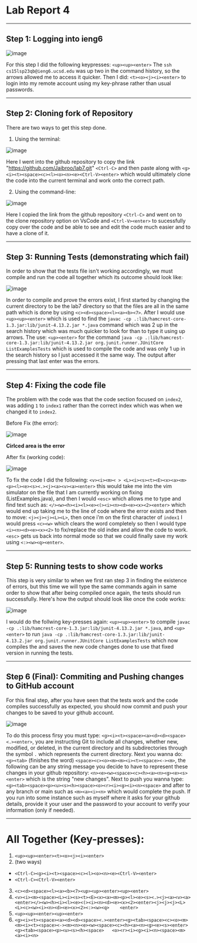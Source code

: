 # Lab Report 4
***

## Step 1: Logging into ieng6

![image](dnnt2.png)

For this step I did the following keypresses: `<up><up><enter>` The `ssh cs15lsp23qb@ieng6.ucsd.edu` was up two in the command history, so the arrows allowed me to access it quicker. Then I did: `<t><o><j><i><enter>` to login into my remote account using my key-phrase rather than usual passwords.
***

## Step 2: Cloning fork of Repository 

There are two ways to get this step done.

1. Using the terminal:

![image](dnnt.png)

Here I went into the github repository to copy the link "https://github.com/Jaibroo/lab7.git" `<Ctrl-C>` and then paste along with `<g><i><t><space><c><l><o><n><e><Ctrl-V><enter>` which would ultimately clone the code into the current terminal and work onto the correct path.

2. Using the command-line:

![image](dnnt3.png)

Here I copied the link from the github repository `<Ctrl-C>` and went on to the clone repository option on VsCode and `<Ctrl-V><enter>` to sucessfully copy over the code and be able to see and edit the code much easier and to have a clone of it.
***

## Step 3: Running Tests (demonstrating which fail)

In order to show that the tests file isn't working accordingly, we must compile and run the code all together which its outcome should look like:

![image](dnnt6.png)

In order to compile and prove the errors exist, I first started by changing the current directory to be the lab7 directory so that the files are all in the same path which is done by using `<c><d><space><l><a><b><7>`. After I would use `<up><up><enter>` which is used to find the `javac -cp .:lib/hamcrest-core-1.3.jar:lib/junit-4.13.2.jar *.java` command which was 2 up in the search history which was much quicker to look for than to type it using up arrows. The use: `<up><enter>` for the command `java -cp .:lib/hamcrest-core-1.3.jar:lib/junit-4.13.2.jar org.junit.runner.JUnitCore ListExamplesTests` which is used to compile the code and was only 1 up in the search history so I just accessed it the same way. The output after pressing that last enter was the errors.
***

## Step 4: Fixing the code file

The problem with the code was that the code section focused on `index2`, was adding `1` to `index1` rather than the correct index which was when we changed it to `index2`.

Before Fix (the error):

![image](dnnt4.png)

**Cirlced area is the error**

After fix (working code):

![image](dnnt5.png)

To fix the code I did the following: `<v><i><m>< > <L><i><s><t><E><x><a><m><p><l><e><s><.><j><a><v><a><enter>` this would take me into the vim simulator on the file that I am currently working on fixing (ListExamples.java), and then I would `<esc>` which allows me to type and find text such as: `</><w><h><i><l><e><(><i><n><d><e><x><2><enter>` which would end up taking me to the line of code where the error exists and then to move: `<j><j><j><L><L>`, then once i'm on the first character of `index1` I would press `<c><w>` which clears the word completely so then I would type `<i><n><d><e><x><2>` to fix/replace the old index and allow the code to work. `<esc>` gets us back into normal mode so that we could finally save my work using `<:><w><q><enter>`.
***

## Step 5: Running tests to show code works

This step is very similar to when we first ran step 3 in finding the existence of errors, but this time we will type the same commands again in same order to show that after being compiled once again, the tests should run successfully. Here's how the output should look like once the code works: 

![image](dnnt7.png)

I would do the follwing key-presses again: `<up><up><enter>` to compile `javac -cp .:lib/hamcrest-core-1.3.jar:lib/junit-4.13.2.jar *.java`, and `<up><enter>` to run `java -cp .:lib/hamcrest-core-1.3.jar:lib/junit-4.13.2.jar org.junit.runner.JUnitCore ListExamplesTests` which now compiles the and saves the new code changes done to use that fixed version in running the tests.
***

## Step 6 (Final): Commiting and Pushing changes to GitHub account

For this final step, after you have seen that the tests work and the code compiles successfully as expected, you should now commit and push your changes to be saved to your github account. 

![image](dnnt8.png)

To do this process firsy you must type: `<g><i><t><space><a><d><d><space><.><enter>`, you are instructing Git to include all changes, whether new, modified, or deleted, in the current directory and its subdirectories through the symbol `.` which represents the current directory. Next you wanna do: `<g><tab>` (finishes the word) `<space><c><o><m><m><i><t><space><-><m>`, the following can be any string message you decide to have to represent these changes in your github repository: `<n><e><w><space><c><h><a><n><g><e><s><enter>` which is the string "new changes". Next to push you wanna type: `<g><tab><space><p><u><s><h><space><o><r><i><g><i><n><space>` and after to any branch or main such as `<m><a><i><n>` which would complete the push. If you run into some instance such as myself where it asks for your github details, provide it your user and the password to your account to verify your information (only if needed).
***

# All Together (Key-presses):

1. `<up><up><enter><t><o><j><i><enter>`
2. (two ways)
* `<Ctrl-C><g><i><t><space><c><l><o><n><e><Ctrl-V><enter>`
* `<Ctrl-C><Ctrl-V><enter>`
3. `<c><d><space><l><a><b><7><up><up><enter><up><enter>`
4. `<v><i><m><space><L><i><s><t><E><x><a><m><p><l><e><s><.><j><a><v><a><enter></><w><h><i><l><e><(><i><n><d><e><x><2><enter><j><j><j><L><L><c><w><i><n><d><e><x><2><:><w><q>    <enter>`
5. `<up><up><enter><up><enter>`
6. `<g><i><t><space><a><d><d><space><.><enter><g><tab><space><c><o><m><m><i><t><space><-><m><n><e><w><space><c><h><a><n><g><e><s><enter><g><tab><space><p><u><s><h><space>   <o><r><i><g><i><n><space><m><a><i><n>`

